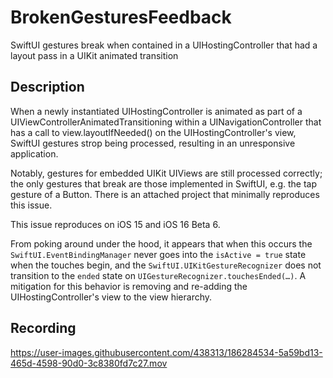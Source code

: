 # BrokenGesturesFeedback

SwiftUI gestures break when contained in a UIHostingController that had a layout pass in a UIKit animated transition

## Description

When a newly instantiated UIHostingController is animated as part of a UIViewControllerAnimatedTransitioning within a UINavigationController that has a call to view.layoutIfNeeded() on the UIHostingController's view, SwiftUI gestures strop being processed, resulting in an unresponsive application. 

Notably, gestures for embedded UIKit UIViews are still processed correctly; the only gestures that break are those implemented in SwiftUI, e.g. the tap gesture of a Button. There is an attached project that minimally reproduces this issue. 

This issue reproduces on iOS 15 and iOS 16 Beta 6.

From poking around under the hood, it appears that when this occurs the `SwiftUI.EventBindingManager` never goes into the `isActive = true` state when the touches begin, and the `SwiftUI.UIKitGestureRecognizer` does not transition to the `ended` state on `UIGestureRecognizer.touchesEnded(…)`. A mitigation for this behavior is removing and re-adding the UIHostingController's view to the view hierarchy.

## Recording

https://user-images.githubusercontent.com/438313/186284534-5a59bd13-465d-4598-90d0-3c8380fd7c27.mov

